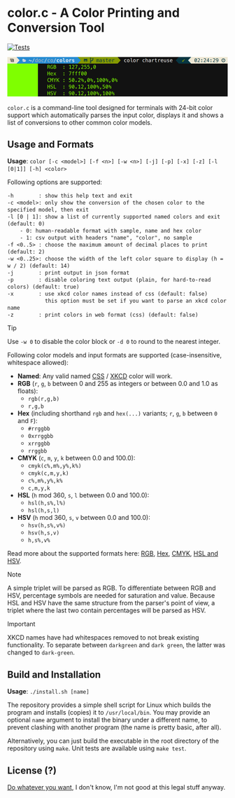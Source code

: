 # color.c - A Color Printing and Conversion Tool
[![Tests](https://github.com/FlamingLeo/color.c/actions/workflows/run-tests.yml/badge.svg)](https://github.com/FlamingLeo/color.c/actions/workflows/run-tests.yml)

![example run](img/example.png)

`color.c` is a command-line tool designed for terminals with 24-bit color support which automatically parses the input color, displays it and shows a list of conversions to other common color models.

## Usage and Formats
**Usage**: `color [-c <model>] [-f <n>] [-w <n>] [-j] [-p] [-x] [-z] [-l [0|1]] [-h] <color>`

Following options are supported:
```text
-h        : show this help text and exit
-c <model>: only show the conversion of the chosen color to the specified model, then exit
-l [0 | 1]: show a list of currently supported named colors and exit (default: 0)
    - 0: human-readable format with sample, name and hex color
    - 1: csv output with headers "name", "color", no sample
-f <0..5> : choose the maximum amount of decimal places to print (default: 2)
-w <0..25>: choose the width of the left color square to display (h = w / 2) (default: 14)
-j        : print output in json format
-p        : disable coloring text output (plain, for hard-to-read colors) (default: true)
-x        : use xkcd color names instead of css (default: false)
            this option must be set if you want to parse an xkcd color name
-z        : print colors in web format (css) (default: false)
```

> [!TIP]
> Use `-w 0` to disable the color block or `-d 0` to round to the nearest integer.

Following color models and input formats are supported (case-insensitive, whitespace allowed):
- **Named**: Any valid named [CSS](https://github.com/bahamas10/css-color-names/blob/master/css-color-names.json) / [XKCD](https://xkcd.com/color/rgb/) color will work.
- **RGB** (`r`, `g`, `b` between 0 and 255 as integers or between 0.0 and 1.0 as floats): 
    - `rgb(r,g,b)`
    - `r,g,b`
- **Hex** (including shorthand `rgb` and `hex(...)` variants; `r`, `g`, `b` between `0` and `F`):
    - `#rrggbb`
    - `0xrrggbb`
    - `xrrggbb`
    - `rrggbb`
- **CMYK** (`c`, `m`, `y`, `k` between 0.0 and 100.0):
    - `cmyk(c%,m%,y%,k%)`
    - `cmyk(c,m,y,k)`
    - `c%,m%,y%,k%`
    - `c,m,y,k`
- **HSL** (`h` mod 360, `s`, `l` between 0.0 and 100.0):
    - `hsl(h,s%,l%)`
    - `hsl(h,s,l)`
- **HSV** (`h` mod 360, `s`, `v` between 0.0 and 100.0):
    - `hsv(h,s%,v%)`
    - `hsv(h,s,v)`
    - `h,s%,v%`

Read more about the supported formats here: [RGB](https://en.wikipedia.org/wiki/RGB_color_model), [Hex](https://en.wikipedia.org/wiki/Web_colors), [CMYK](https://en.wikipedia.org/wiki/CMYK_color_model), [HSL and HSV](https://en.wikipedia.org/wiki/HSL_and_HSV).

> [!NOTE]  
> A simple triplet will be parsed as RGB. To differentiate between RGB and HSV, percentage symbols are needed for saturation and value. Because HSL and HSV have the same structure from the parser's point of view, a triplet where the last two contain percentages will be parsed as HSV.

> [!IMPORTANT]  
> XKCD names have had whitespaces removed to not break existing functionality. To separate between `darkgreen` and `dark green`, the latter was changed to `dark-green`.

## Build and  Installation
**Usage**: `./install.sh [name]`

The repository provides a simple shell script for Linux which builds the program and installs (copies) it to `/usr/local/bin`. You may provide an optional `name` argument to install the binary under a different name, to prevent clashing with another program (the name is pretty basic, after all).

Alternatively, you can just build the executable in the root directory of the repository using `make`. Unit tests are available using `make test`.

## License (?)
[Do whatever you want](https://en.wikipedia.org/wiki/WTFPL), I don't know, I'm not good at this legal stuff anyway.
